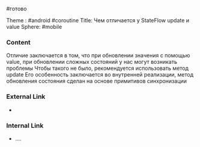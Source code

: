 #готово 

Theme : #android #coroutine 
Title: Чем отличается у StateFlow update и value
Sphere: #mobile 

### Content

Отличие заключается в том, что при обновлении значения с помощью value, при обновлении сложных состояний у нас могут возникать проблемы
Чтобы такого не было, рекомендуется использовать метод update
Его особенность заключается во внутренней реализации, метод обновления состояния сделан на основе примитивов синхронизации

### External Link

- 

### Internal Link

- ....